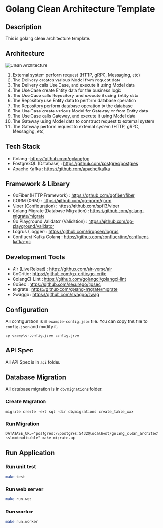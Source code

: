 # Golang Clean Architecture Template

## Description

This is golang clean architecture template.

## Architecture

![Clean Architecture](architecture.png)

1. External system perform request (HTTP, gRPC, Messaging, etc)
2. The Delivery creates various Model from request data
3. The Delivery calls Use Case, and execute it using Model data
4. The Use Case create Entity data for the business logic
5. The Use Case calls Repository, and execute it using Entity data
6. The Repository use Entity data to perform database operation
7. The Repository perform database operation to the database
8. The Use Case create various Model for Gateway or from Entity data
9. The Use Case calls Gateway, and execute it using Model data
10. The Gateway using Model data to construct request to external system
11. The Gateway perform request to external system (HTTP, gRPC, Messaging, etc)

## Tech Stack

- Golang : <https://github.com/golang/go>
- PostgreSQL (Database) : <https://github.com/postgres/postgres>
- Apache Kafka : <https://github.com/apache/kafka>

## Framework & Library

- GoFiber (HTTP Framework) : <https://github.com/gofiber/fiber>
- GORM (ORM) : <https://github.com/go-gorm/gorm>
- Viper (Configuration) : <https://github.com/spf13/viper>
- Golang Migrate (Database Migration) : <https://github.com/golang-migrate/migrate>
- Go Playground Validator (Validation) : <https://github.com/go-playground/validator>
- Logrus (Logger) : <https://github.com/sirupsen/logrus>
- Confluent Kafka Golang : <https://github.com/confluentinc/confluent-kafka-go>

## Development Tools

- Air (Live Reload) : <https://github.com/air-verse/air>
- GoCritic : <https://github.com/go-critic/go-critic>
- GolangCI-Lint : <https://github.com/golangci/golangci-lint>
- GoSec : <https://github.com/securego/gosec>
- Migrate : <https://github.com/golang-migrate/migrate>
- Swaggo : <https://github.com/swaggo/swag>

## Configuration

All configuration is in `example-config.json` file. You can copy this file to `config.json` and modify it.

```shell
cp example-config.json config.json
```

## API Spec

All API Spec is in `api` folder.

## Database Migration

All database migration is in `db/migrations` folder.

### Create Migration

```shell
migrate create -ext sql -dir db/migrations create_table_xxx
```

### Run Migration

```shell
DATABASE_URL="postgres://postgres:5432@localhost/golang_clean_architecture?sslmode=disable" make migrate.up
```

## Run Application

### Run unit test

```bash
make test
```

### Run web server

```bash
make run.web
```

### Run worker

```bash
make run.worker
```
